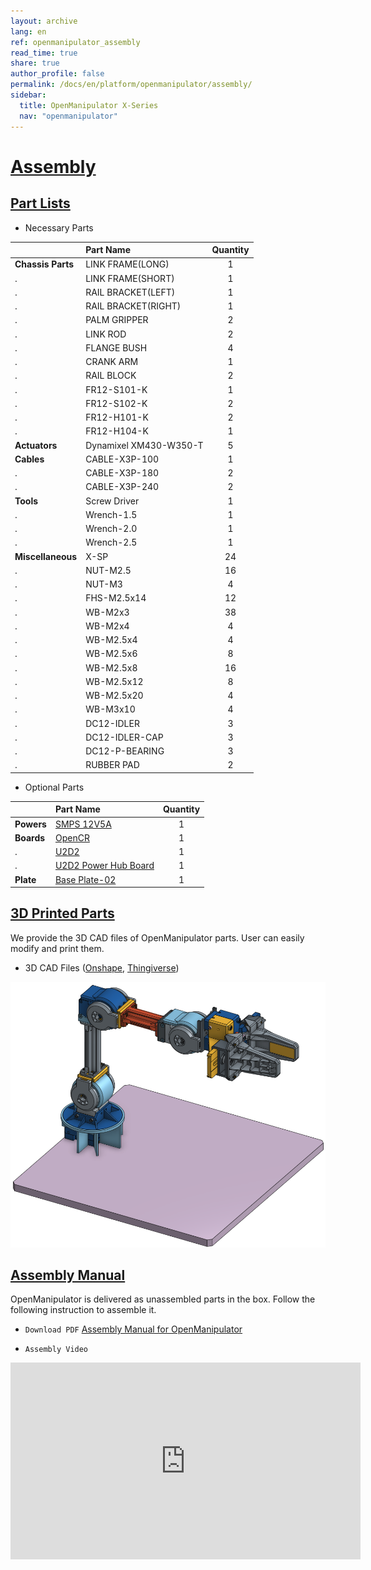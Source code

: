 ```yaml
---
layout: archive
lang: en
ref: openmanipulator_assembly
read_time: true
share: true
author_profile: false
permalink: /docs/en/platform/openmanipulator/assembly/
sidebar:
  title: OpenManipulator X-Series
  nav: "openmanipulator"
---
```


<div style="counter-reset: h1 3"></div>

# [Assembly](#assembly)

## [Part Lists](#part-lists)

- Necessary Parts

|                   | Part Name              | Quantity |
|:------------------|:-----------------------|:--------:|
| **Chassis Parts** | LINK FRAME(LONG)       |    1     |
| .                 | LINK FRAME(SHORT)      |    1     |
| .                 | RAIL BRACKET(LEFT)     |    1     |
| .                 | RAIL BRACKET(RIGHT)    |    1     |
| .                 | PALM GRIPPER           |    2     |
| .                 | LINK ROD               |    2     |
| .                 | FLANGE BUSH            |    4     |
| .                 | CRANK ARM              |    1     |
| .                 | RAIL BLOCK             |    2     |
| .                 | FR12-S101-K            |    1     |
| .                 | FR12-S102-K            |    2     |
| .                 | FR12-H101-K            |    2     |
| .                 | FR12-H104-K            |    1     |
| **Actuators**     | Dynamixel XM430-W350-T |    5     |
| **Cables**        | CABLE-X3P-100          |    1     |
| .                 | CABLE-X3P-180          |    2     |
| .                 | CABLE-X3P-240          |    2     |
| **Tools**         | Screw Driver           |    1     |
| .                 | Wrench-1.5             |    1     |
| .                 | Wrench-2.0             |    1     |
| .                 | Wrench-2.5             |    1     |
| **Miscellaneous** | X-SP                   |    24    |
| .                 | NUT-M2.5               |    16    |
| .                 | NUT-M3                 |    4     |
| .                 | FHS-M2.5x14            |    12    |
| .                 | WB-M2x3                |    38    |
| .                 | WB-M2x4                |    4     |
| .                 | WB-M2.5x4              |    4     |
| .                 | WB-M2.5x6              |    8     |
| .                 | WB-M2.5x8              |    16    |
| .                 | WB-M2.5x12             |    8     |
| .                 | WB-M2.5x20             |    4     |
| .                 | WB-M3x10               |    4     |
| .                 | DC12-IDLER             |    3     |
| .                 | DC12-IDLER-CAP         |    3     |
| .                 | DC12-P-BEARING         |    3     |
| .                 | RUBBER PAD             |    2     |

- Optional Parts

|            | Part Name                                                                                        | Quantity |
|:-----------|:-------------------------------------------------------------------------------------------------|:--------:|
| **Powers** | [SMPS 12V5A](http://www.robotis-shop-en.com/?act=shop_en.goods_view&GS=1369&keyword=smps)        |    1     |
| **Boards** | [OpenCR](http://www.robotis-shop-en.com/?act=shop_en.goods_view&GS=3289&GC=GD0B0100)             |    1     |
| .          | [U2D2](http://www.robotis-shop-en.com/?act=shop_en.goods_view&GS=3288&keyword=u2d2)              |    1     |
| .          | [U2D2 Power Hub Board](http://www.robotis-shop-en.com/?act=shop_en.goods_view&GS=3332&GC=GD0B01) |    1     |
| **Plate**  | [Base Plate-02](http://www.robotis-shop-en.com/?act=shop_en.goods_view&GS=3331)                  |    1     |


<!-- - [Parts of OpenManipulator](https://docs.google.com/a/robotis.com/spreadsheets/d/1h46Vw3amU0FZl3JSRS42BNoAaKeJoDlHAJGMKVe05ts/edit?usp=sharing) -->

<!-- [DIY Manual](https://drive.google.com/open?id=1c5U0v2dQhYiulqiWI0VQMameG82WCc-4rl6J6zlQejA) -->

## [3D Printed Parts](#3d-printed-parts)

We provide the 3D CAD files of OpenManipulator parts. User can easily modify and print them.

- 3D CAD Files ([Onshape](http://www.robotis.com/service/download.php?no=690), [Thingiverse](https://www.thingiverse.com/thing:3069574))

![](/assets/images/platform/openmanipulator/OpenManipulator_Chain_OnShape.png)

## [Assembly Manual](#assembly-manual)

OpenManipulator is delivered as unassembled parts in the box. Follow the following instruction to assemble it.

- `Download PDF` [Assembly Manual for OpenManipulator](http://www.robotis.com/service/download.php?no=1255)

- `Assembly Video`

<iframe width="560" height="315" src="https://www.youtube.com/embed/eJTIeDepmNo" frameborder="0" gesture="media" allow="encrypted-media" allowfullscreen></iframe>
